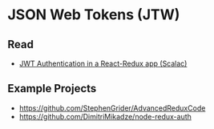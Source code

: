 # JSON Web Tokens (JTW)


## Read
- [JWT Authentication in a React-Redux app (Scalac)](https://blog.scalac.io/react-redux-jwt-authentication.html)

## Example Projects
- https://github.com/StephenGrider/AdvancedReduxCode
- https://github.com/DimitriMikadze/node-redux-auth

